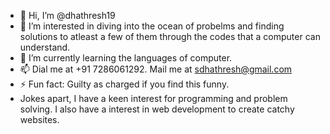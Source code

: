 - 👋 Hi, I’m @dhathresh19
- 👀 I’m interested in diving into the ocean of probelms and finding solutions to atleast a few of them through the codes that a computer can understand.
- 🌱 I’m currently learning the languages of computer.
- 📫 Dial me at +91 7286061292. Mail me at sdhathresh@gmail.com 
- ⚡ Fun fact: Guilty as charged if you find this funny.
- Jokes apart, I have a keen interest for programming and problem solving. I also have a interest in web development to create catchy websites.

<!---
dhathresh19/dhathresh19 is a ✨ special ✨ repository because its `README.md` (this file) appears on your GitHub profile.
You can click the Preview link to take a look at your changes.
--->

